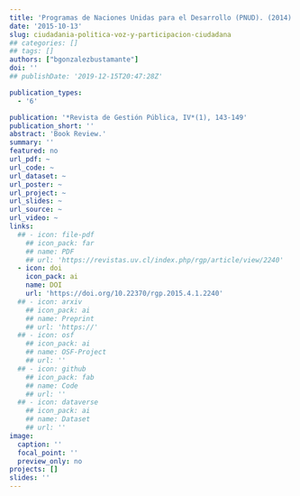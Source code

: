 ```yaml
---
title: 'Programas de Naciones Unidas para el Desarrollo (PNUD). (2014). Ciudadanía Política: Voz y Participación Ciudadana en América Latina. Buenos Aires: Siglo Veintiuno Editores'
date: '2015-10-13'
slug: ciudadania-politica-voz-y-participacion-ciudadana
## categories: []
## tags: []
authors: ["bgonzalezbustamante"]
doi: ''
## publishDate: '2019-12-15T20:47:28Z'

publication_types:
  - '6'

publication: '*Revista de Gestión Pública, IV*(1), 143-149'
publication_short: ''
abstract: 'Book Review.'
summary: ''
featured: no
url_pdf: ~
url_code: ~
url_dataset: ~
url_poster: ~
url_project: ~
url_slides: ~
url_source: ~
url_video: ~
links:
  ## - icon: file-pdf
    ## icon_pack: far
    ## name: PDF
    ## url: 'https://revistas.uv.cl/index.php/rgp/article/view/2240'
  - icon: doi
    icon_pack: ai
    name: DOI
    url: 'https://doi.org/10.22370/rgp.2015.4.1.2240'
  ## - icon: arxiv
    ## icon_pack: ai
    ## name: Preprint
    ## url: 'https://'
  ## - icon: osf
    ## icon_pack: ai
    ## name: OSF-Project
    ## url: ''
  ## - icon: github
    ## icon_pack: fab
    ## name: Code
    ## url: ''
  ## - icon: dataverse
    ## icon_pack: ai
    ## name: Dataset
    ## url: ''
image:
  caption: ''
  focal_point: ''
  preview_only: no
projects: []
slides: ''
---
```

